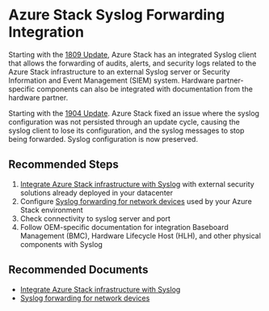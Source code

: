 <properties
    pageTitle="Azure Stack Syslog Forwarding issues"
    description="Issues related to Azure Stack Syslog integration"
    service="microsoft.azurestack"
    resource="azurestack"
    authors="alexsmithMSFT"
    ms.author="alexsmit, mquian, v-miegge"
    displayOrder=""
    selfHelpType="generic"
    supportTopicIds="32629266"
    resourceTags=""
    productPesIds="16226"
    cloudEnvironments="public, Fairfax"
	articleId="5b2386bf-2c63-409b-ba0e-a0cdcb23f2fa"
/>

# Azure Stack Syslog Forwarding Integration

Starting with the [1809 Update](https://docs.microsoft.com/azure/azure-stack/azure-stack-update-1809#new-features), Azure Stack has an integrated Syslog client that allows the forwarding of audits, alerts, and security logs related to the Azure Stack infrastructure to an external Syslog server or Security Information and Event Management (SIEM) system. Hardware partner-specific components can also be integrated with documentation from the hardware partner.

Starting with the [1904 Update](https://docs.microsoft.com/azure-stack/operator/azure-stack-release-notes-1904#fixes). Azure Stack fixed an issue where the syslog configuration was not persisted through an update cycle, causing the syslog client to lose its configuration, and the syslog messages to stop being forwarded. Syslog configuration is now preserved.

## **Recommended Steps**

1. [Integrate Azure Stack infrastructure with Syslog](https://docs.microsoft.com/azure/azure-stack/azure-stack-integrate-security) with external security solutions already deployed in your datacenter
1. Configure [Syslog forwarding for network devices](https://docs.microsoft.com/azure/azure-stack/azure-stack-integrate-physical-device-auditing#syslog-forwarding-for-network-devices) used by your Azure Stack environment
1. Check connectivity to syslog server and port
1. Follow OEM-specific documentation for integration Baseboard Management (BMC), Hardware Lifecycle Host (HLH), and other physical components with Syslog

## **Recommended Documents**

* [Integrate Azure Stack infrastructure with Syslog](https://docs.microsoft.com/azure/azure-stack/azure-stack-integrate-security)<br>
* [Syslog forwarding for network devices](https://docs.microsoft.com/azure/azure-stack/azure-stack-integrate-physical-device-auditing#syslog-forwarding-for-network-devices)
